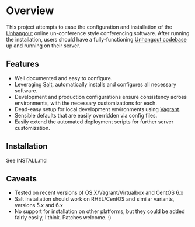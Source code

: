 # Overview

This project attempts to ease the configuration and installation of the [Unhangout](https://unhangout.media.mit.edu) online un-conference style conferencing software. After running the installation, users should have a fully-functioning [Unhangout codebase](https://github.com/drewww/unhangout) up and running on their server.

## Features

 * Well documented and easy to configure.
 * Leveraging [Salt](http://saltstack.com/community), automatically installs and configures all necessary software.
 * Development and production configurations ensure consistency across environments, with the necessary customizations for each.
 * Dead-easy setup for local development environments using [Vagrant](https://www.vagrantup.com).
 * Sensible defaults that are easily overridden via config files.
 * Easily extend the automated deployment scripts for further server customization.

## Installation

See INSTALL.md

## Caveats

 * Tested on recent versions of OS X/Vagrant/Virtualbox and CentOS 6.x
 * Salt installation should work on RHEL/CentOS and similar variants, versions 5.x and 6.x
 * No support for installation on other platforms, but they could be added fairly easily, I think. Patches welcome. :)
